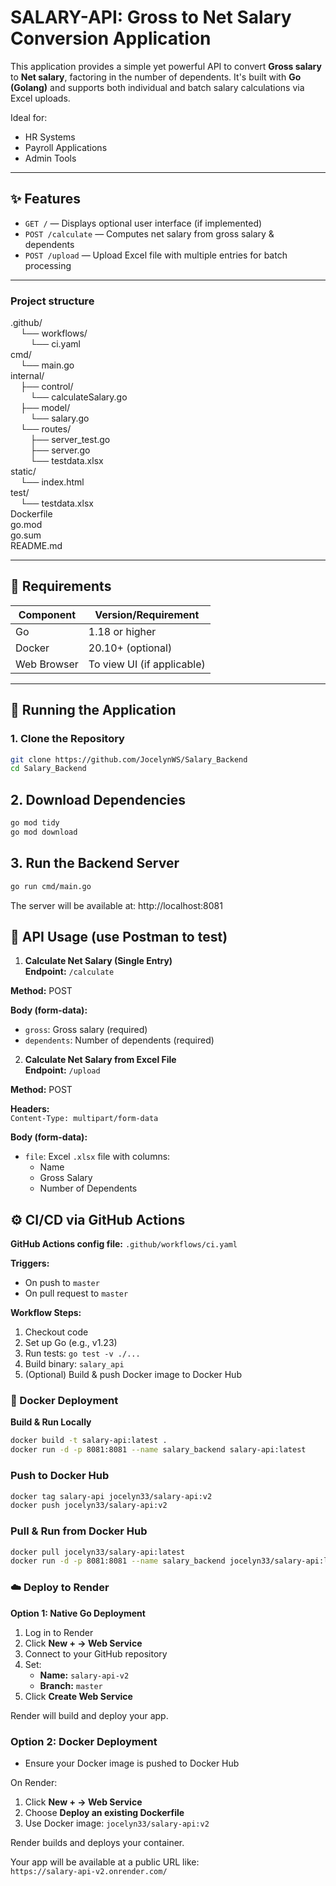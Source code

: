 # SALARY-API: Gross to Net Salary Conversion Application

This application provides a simple yet powerful API to convert **Gross salary** to **Net salary**, factoring in the number of dependents. It's built with **Go (Golang)** and supports both individual and batch salary calculations via Excel uploads.

Ideal for:
- HR Systems
- Payroll Applications
- Admin Tools

---

## ✨ Features

- `GET /` — Displays optional user interface (if implemented)
- `POST /calculate` — Computes net salary from gross salary & dependents
- `POST /upload` — Upload Excel file with multiple entries for batch processing

---
### Project structure
.github/  
&nbsp;&nbsp;&nbsp;&nbsp;└── workflows/  
&nbsp;&nbsp;&nbsp;&nbsp;&nbsp;&nbsp;&nbsp;&nbsp;└── ci.yaml  
cmd/  
&nbsp;&nbsp;&nbsp;&nbsp;└── main.go  
internal/  
&nbsp;&nbsp;&nbsp;&nbsp;├── control/  
&nbsp;&nbsp;&nbsp;&nbsp;&nbsp;&nbsp;&nbsp;&nbsp;└── calculateSalary.go  
&nbsp;&nbsp;&nbsp;&nbsp;├── model/  
&nbsp;&nbsp;&nbsp;&nbsp;&nbsp;&nbsp;&nbsp;&nbsp;└── salary.go  
&nbsp;&nbsp;&nbsp;&nbsp;└── routes/  
&nbsp;&nbsp;&nbsp;&nbsp;&nbsp;&nbsp;&nbsp;&nbsp;├── server_test.go  
&nbsp;&nbsp;&nbsp;&nbsp;&nbsp;&nbsp;&nbsp;&nbsp;├── server.go  
&nbsp;&nbsp;&nbsp;&nbsp;&nbsp;&nbsp;&nbsp;&nbsp;└── testdata.xlsx  
static/  
&nbsp;&nbsp;&nbsp;&nbsp;└── index.html  
test/  
&nbsp;&nbsp;&nbsp;&nbsp;└── testdata.xlsx  
Dockerfile  
go.mod  
go.sum  
README.md



---

## 🚀 Requirements

| Component        | Version/Requirement     |
|------------------|--------------------------|
| Go               | 1.18 or higher            |
| Docker           | 20.10+ (optional)         |
| Web Browser      | To view UI (if applicable) |

---

## 🏃 Running the Application

### 1. Clone the Repository

```bash
git clone https://github.com/JocelynWS/Salary_Backend
cd Salary_Backend
```

## 2. Download Dependencies

```bash
go mod tidy
go mod download
```
## 3. Run the Backend Server

```bash
go run cmd/main.go
```
The server will be available at: http://localhost:8081

## 🔌 API Usage (use Postman to test)

1. **Calculate Net Salary (Single Entry)**  
**Endpoint:** `/calculate`  

**Method:** POST  

**Body (form-data):**  
- `gross`: Gross salary (required)  
- `dependents`: Number of dependents (required)  

2. **Calculate Net Salary from Excel File**  
**Endpoint:** `/upload`  

**Method:** POST  

**Headers:**  
`Content-Type: multipart/form-data`  

**Body (form-data):**  
- `file`: Excel `.xlsx` file with columns:  
  - Name  
  - Gross Salary  
  - Number of Dependents  

## ⚙️ CI/CD via GitHub Actions

**GitHub Actions config file:** `.github/workflows/ci.yaml`

**Triggers:**  
- On push to `master`  
- On pull request to `master`  

**Workflow Steps:**  
1. Checkout code  
2. Set up Go (e.g., v1.23)  
3. Run tests: `go test -v ./...`  
4. Build binary: `salary_api`  
5. (Optional) Build & push Docker image to Docker Hub  

### 🐳 Docker Deployment

**Build & Run Locally**  
```bash
docker build -t salary-api:latest .
docker run -d -p 8081:8081 --name salary_backend salary-api:latest
```
### Push to Docker Hub

```bash
docker tag salary-api jocelyn33/salary-api:v2
docker push jocelyn33/salary-api:v2
```
### Pull & Run from Docker Hub

```bash
docker pull jocelyn33/salary-api:latest
docker run -d -p 8081:8081 --name salary_backend jocelyn33/salary-api:latest
```
### ☁️ Deploy to Render

**Option 1: Native Go Deployment**

1. Log in to Render  
2. Click **New + → Web Service**  
3. Connect to your GitHub repository  
4. Set:  
   - **Name:** `salary-api-v2`  
   - **Branch:** `master`  
5. Click **Create Web Service**  

Render will build and deploy your app.

### Option 2: Docker Deployment

- Ensure your Docker image is pushed to Docker Hub

On Render:

1. Click **New + → Web Service**  
2. Choose **Deploy an existing Dockerfile**  
3. Use Docker image: `jocelyn33/salary-api:v2`  

Render builds and deploys your container.

Your app will be available at a public URL like:  
`https://salary-api-v2.onrender.com/`




